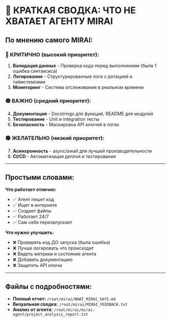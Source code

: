 # 🎯 КРАТКАЯ СВОДКА: ЧТО НЕ ХВАТАЕТ АГЕНТУ MIRAI

## По мнению самого MIRAI:

### 🔴 КРИТИЧНО (высокий приоритет):

1. **Валидация данных** - Проверка кода перед выполнением (была 1 ошибка синтаксиса)
2. **Логирование** - Структурированные логи с ротацией и таймстемпами
3. **Мониторинг** - Система отслеживания в реальном времени

### 🟡 ВАЖНО (средний приоритет):

4. **Документация** - Docstrings для функций, README для модулей
5. **Тестирование** - Unit и integration тесты
6. **Безопасность** - Маскировка API ключей в логах

### 🟢 ЖЕЛАТЕЛЬНО (низкий приоритет):

7. **Асинхронность** - async/await для лучшей производительности
8. **CI/CD** - Автоматизация деплоя и тестирования

---

## Простыми словами:

**Что работает отлично:**

- ✅ Агент пишет код
- ✅ Ищет в интернете
- ✅ Создает файлы
- ✅ Работает 24/7
- ✅ Сам себя перезапускает

**Что нужно улучшить:**

- ❌ Проверять код ДО запуска (была ошибка)
- ❌ Лучше логировать что происходит
- ❌ Видеть метрики и состояние агента
- ❌ Добавить документацию
- ❌ Защитить API ключи

---

## Файлы с подробностями:

- **Полный отчет:** `/root/mirai/WHAT_MIRAI_SAYS.md`
- **Визуальная сводка:** `/root/mirai/MIRAI_FEEDBACK.txt`
- **Анализ от агента:** `/root/mirai/mirai-agent/project_analysis_report.txt`
